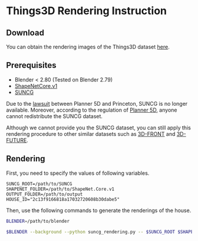 # Things3D Rendering Instruction

## Download

You can obtain the rendering images of the Things3D dataset [here](https://gateway.infinitescript.com/?fileName=Things3D).

## Prerequisites

- Blender < 2.80 (Tested on Blender 2.79)
- [ShapeNetCore.v1](http://shapenet.cs.stanford.edu/shapenet/obj-zip/ShapeNetCore.v1.zip)
- [SUNCG](https://sscnet.cs.princeton.edu/)

Due to the [lawsuit](https://futurism.com/tech-suing-facebook-princeton-data) between Planner 5D and Princeton, SUNCG is no longer available. Moreover, according to the regulation of [Planner 5D](https://planner5d.com/), anyone cannot redistribute the SUNCG dataset.

Although we cannot provide you the SUNCG dataset, you can still apply this rendering procedure to other similar datasets such as [3D-FRONT](https://pages.tmall.com/wow/cab/tianchi/promotion/alibaba-3d-scene-dataset) and [3D-FUTURE](https://tianchi.aliyun.com/specials/promotion/alibaba-3d-future).

## Rendering

First, you need to specify the values of following variables.

```
SUNCG_ROOT=/path/to/SUNCG
SHAPENET_FOLDER=/path/to/ShapeNet.Core.v1
OUTPUT_FOLDER=/path/to/output
HOUSE_ID="2c13f9166818a17032720608b30dabe5"
```

Then, use the following commands to generate the renderings of the house.

```bash
BLENDER=/path/to/blender

$BLENDER --background --python suncg_rendering.py -- $SUNCG_ROOT $SHAPENET_FOLDER $OUTPUT_FOLDER $HOUSE_ID
```

